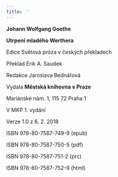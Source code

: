 ```yaml
---
title: ''
---
```


**Johann Wolfgang Goethe**

**Utrpení mladého Werthera**

Edice Světová próza v českých překladech

Překlad Erik A. Saudek

Redakce Jaroslava Bednářová

Vydala **Městská knihovna v Praze**

Mariánské nám. 1, 115 72 Praha 1

V MKP 1. vydání

Verze 1.0 z 6. 2. 2018

ISBN 978-80-7587-749-9 (epub)

ISBN 978-80-7587-750-5 (pdf)

ISBN 978-80-7587-751-2 (prc)

ISBN 978-80-7587-752-9 (html)
